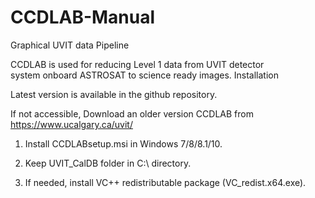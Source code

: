 # CCDLAB-Manual
Graphical UVIT data Pipeline

CCDLAB is used for reducing Level 1 data from UVIT detector system onboard ASTROSAT to science ready images.
Installation

Latest version is available in the github repository.

If not accessible, Download an older version CCDLAB from https://www.ucalgary.ca/uvit/ 

1. Install CCDLABsetup.msi in Windows 7/8/8.1/10.

2. Keep UVIT_CalDB folder in C:\ directory.

3. If needed, install VC++ redistributable package (VC_redist.x64.exe).
